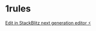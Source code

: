 # 1rules

[Edit in StackBlitz next generation editor ⚡️](https://stackblitz.com/~/github.com/OmHawaldar/1rules)